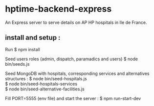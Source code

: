 # hptime-backend-express

An Express server to serve details on AP HP hospitals in Ile de France.

## install and setup :

Run \$ npm install

Seed users roles (admin, dispatch, paramadics and users)
\$ node bin/seeds.js

Seed MongoDB with hospitals, corresponding services and alternatives structures :
$ node bin/seed-hospitals.js  
$ node bin/seed-hospitals-services  
\$ node bin/seed-alternative-facilities.js

Fill PORT=5555 (env file) and start the server :
\$ npm run-start-dev
